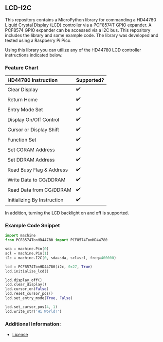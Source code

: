## LCD-I2C

This repository contains a MicroPython library for commanding a HD44780 Liquid Crystal Display (LCD) controller via a PCF8574T GPIO expander. A PCF8574 GPIO expander can be accessed via a I2C bus. This repository includes the library and some example code. The library was developed and tested using a Raspberry Pi Pico.

Using this library you can utilize any of the HD44780 LCD controller instructions indicated below. 

### Feature Chart

| HD44780 Instruction         | Supported?         | 
|:----------------------------|:-------------------|
| Clear Display               | :heavy_check_mark: |
| Return Home                 | :heavy_check_mark: |
| Entry Mode Set              | :heavy_check_mark: |
| Display On/Off Control      | :heavy_check_mark: |
| Cursor or Display Shift     | :heavy_check_mark: |
| Function Set                | :heavy_check_mark: |
| Set CGRAM Address           | :heavy_check_mark: |
| Set DDRAM Address           | :heavy_check_mark: |
| Read Busy Flag & Address    | :heavy_check_mark: |
| Write Data to CG/DDRAM      | :heavy_check_mark: |
| Read Data from CG/DDRAM     | :heavy_check_mark: |
| Initializing By Instruction | :heavy_check_mark: |

In addition, turning the LCD backlight on and off is supported.

### Example Code Snippet

```python
import machine
from PCF8574TonHD44780 import PCF8574TonHD44780

sda = machine.Pin(0)
scl = machine.Pin(1)
i2c = machine.I2C(0, sda=sda, scl=scl, freq=400000)

lcd = PCF8574TonHD44780(i2c, 0x27, True)
lcd.initialize_lcd()

lcd.display_off()
lcd.clear_display()
lcd.cursor_on(False)
lcd.reset_cursor_pos()
lcd.set_entry_mode(True, False)

lcd.set_cursor_pos(4, 1)
lcd.write_str('Hi World!')
```

### Additional Information:

* [License](LICENSE.md)
